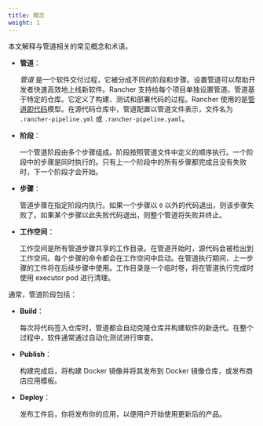```yaml
---
title: 概念
weight: 1
---
```


本文解释与管道相关的常见概念和术语。

- **管道**：

  _管道_ 是一个软件交付过程，它被分成不同的阶段和步骤。设置管道可以帮助开发者快速高效地上线新软件。Rancher 支持给每个项目单独设置管道。管道基于特定的仓库。它定义了构建、测试和部署代码的过程。Rancher 使用的是[管道即代码](https://jenkins.io/doc/book/pipeline-as-code/)模型。在源代码仓库中，管道配置以管道文件表示，文件名为 `.rancher-pipeline.yml` 或 `.rancher-pipeline.yaml`。

- **阶段**：

  一个管道阶段由多个步骤组成。阶段按照管道文件中定义的顺序执行。一个阶段中的步骤是同时执行的。只有上一个阶段中的所有步骤都完成且没有失败时，下一个阶段才会开始。

- **步骤**：

  管道步骤在指定阶段内执行。如果一个步骤以 `0` 以外的代码退出，则该步骤失败了。如果某个步骤以此失败代码退出，则整个管道将失败并终止。

- **工作空间**：

  工作空间是所有管道步骤共享的工作目录。在管道开始时，源代码会被检出到工作空间。每个步骤的命令都会在工作空间中启动。在管道执行期间，上一步骤的工件将在后续步骤中使用。工作目录是一个临时卷，将在管道执行完成时使用 executor pod 进行清理。

通常，管道阶段包括：

- **Build**：

  每次将代码签入仓库时，管道都会自动克隆仓库并构建软件的新迭代。在整个过程中，软件通常通过自动化测试进行审查。

- **Publish**：

  构建完成后，将构建 Docker 镜像并将其发布到 Docker 镜像仓库，或发布商店应用模板。

- **Deploy**：

  发布工件后，你将发布你的应用，以便用户开始使用更新后的产品。
